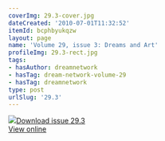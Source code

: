 ```yaml
---
coverImg: 29.3-cover.jpg
dateCreated: '2010-07-01T11:32:52'
itemId: bcphbyukqzw
layout: page
name: 'Volume 29, issue 3: Dreams and Art'
profileImg: 29.3-rect.jpg
tags:
- hasAuthor: dreamnetwork
- hasTag: dream-network-volume-29
- hasTag: dreamnetwork
type: post
urlSlug: '29.3'
---
```

<img class="card-journal-img" src="../images/29.3-rect.jpg"/><a href="../files/pdfs/Volume_29/29.3_art.pdf" download="">Download issue 29.3</a><br><a href="../files/pdfs/Volume_29/29.3_art.pdf">View online</a>